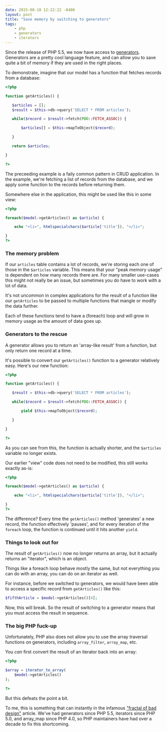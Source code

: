 ```yaml
---
date: 2015-08-10 12:22:22 -0400 
layout: post
title: "Save memory by switching to generators"
tags:
    - php
    - generators
    - iterators
---
```


Since the release of PHP 5.5, we now have access to [generators][1].
Generators are a pretty cool language feature, and can allow you to
save quite a bit of memory if they are used in the right places.

To demonstrate, imagine that our model has a function that fetches
records from a database:

```php
<?php

function getArticles() {

   $articles = [];
   $result = $this->db->query('SELECT * FROM articles');

   while($record = $result->fetch(PDO::FETCH_ASSOC)) {

       $articles[] = $this->mapToObject($record);

   }

   return $articles;

}

?>
```

The preceeding example is a faily common pattern in CRUD application. In the
example, we're fetching a list of records from the database, and we apply
some function to the records before returning them.

Somewhere else in the application, this might be used like this in some view:

```php
<?php

foreach($model->getArticles() as $article) {

    echo "<li>", htmlspecialchars($article['title']), "</li>";

}
?>

```

### The memory problem

If our `articles` table contains a lot of records, we're storing each one
of those in the `$articles` variable. This means that your "peak memory
usage" is dependent on how many records there are. For many smaller use-cases
this might not really be an issue, but sometimes you do have to work with
a lot of data.

It's not uncommon in complex applications for the result of a function like
our `getArticles` to be passed to multiple functions that mangle or modify
the data further.

Each of these functions tend to have a (foreach) loop and will grow in
memory usage as the amount of data goes up.

### Generators to the rescue

A generator allows you to return an 'array-like result' from a function, but
only return one record at a time.

It's possible to convert our `getArticles()` function to a generator
relatively easy. Here's our new function:

```php
<?php

function getArticles() {

   $result = $this->db->query('SELECT * FROM articles');

   while($record = $result->fetch(PDO::FETCH_ASSOC)) {

       yield $this->mapToObject($record);

   }

}

?>
```

As you can see from this, the function is actually shorter, and the
`$articles` variable no longer exists.

Our earlier "view" code does not need to be modified, this still works
exactly as-is:

```php
<?php

foreach($model->getArticles() as $article) {

    echo "<li>", htmlspecialchars($article['title']), "</li>";

}
?>
```

The difference? Every time the `getArticles()` method 'generates' a new
record, the function effectively 'pauses', and for every iteration of the
`foreach` loop, the function is continued until it hits another `yield`.

### Things to look out for

The result of `getArticles()` now no longer returns an array, but it actually
returns an "iterator", which is an object.

Things like a foreach loop behave mostly the same, but not everything you can
do with an array, you can do on an iterator as well.

For instance, before we switched to generators, we would have been able to
access a specific record from `getArticles()` like this:

```php
$fifthArticle = $model->getArticles()[4];
```

Now, this will break. So the result of switching to a generator means that
you must access the result in sequence.

### The big PHP fuck-up

Unfortunately, PHP also does not allow you to use the array traversal
functions on generators, including `array_filter`, `array_map`, etc.

You _can_ first convert the result of an iterator back into an array:

```php
<?php

$array = iterator_to_array(
    $model->getArticles()
);

?>
```

But this defeats the point a bit.

To me, this is something that can instantly in the infamous
["fractal of bad design"][2] article. We've had generators since PHP 5.5,
iterators since PHP 5.0, and array_map since PHP 4.0, so PHP maintainers have
had over a decade to fix this shortcoming.

[1]: http://php.net/manual/en/language.generators.overview.php
[2]: http://eev.ee/blog/2012/04/09/php-a-fractal-of-bad-design/
